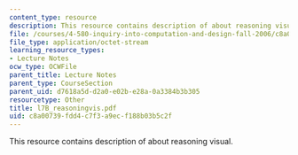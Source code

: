 ```yaml
---
content_type: resource
description: This resource contains description of about reasoning visual.
file: /courses/4-580-inquiry-into-computation-and-design-fall-2006/c8a00739fdd4c7f3a9ecf188b03b5c2f_l7b_reasoningvis.pdf
file_type: application/octet-stream
learning_resource_types:
- Lecture Notes
ocw_type: OCWFile
parent_title: Lecture Notes
parent_type: CourseSection
parent_uid: d7618a5d-d2a0-e02b-e28a-0a3384b3b305
resourcetype: Other
title: l7B_reasoningvis.pdf
uid: c8a00739-fdd4-c7f3-a9ec-f188b03b5c2f
---
```

This resource contains description of about reasoning visual.

